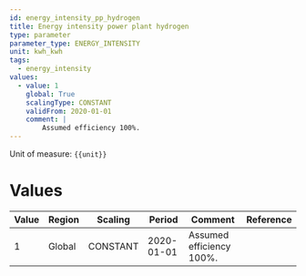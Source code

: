```yaml
---
id: energy_intensity_pp_hydrogen
title: Energy intensity power plant hydrogen
type: parameter
parameter_type: ENERGY_INTENSITY
unit: kwh_kwh
tags:
  - energy_intensity
values:
  - value: 1
    global: True
    scalingType: CONSTANT
    validFrom: 2020-01-01
    comment: |
        Assumed efficiency 100%.
---
```



Unit of measure: `{{unit}}`


# Values


| Value | Region | Scaling | Period | Comment | Reference |
|-------|--------|---------|--------|---------|-----------|
| 1 | Global | CONSTANT | 2020-01-01 | Assumed efficiency 100%. |  |


